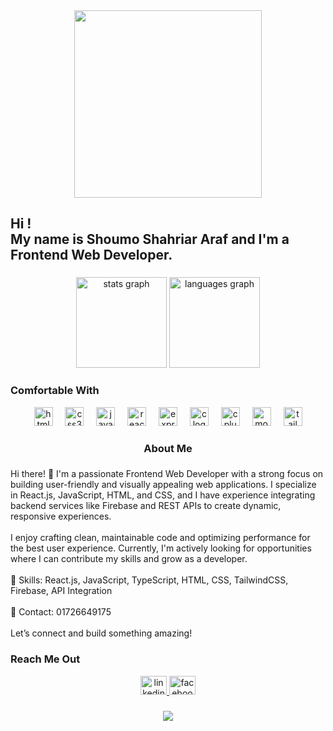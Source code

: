 <div align="center">
  <img height="300" src="https://i.ibb.co.com/CswYJtFw/1738694968267.png"  />
</div>

###

<h2 align="left">Hi !<br>  My name is Shoumo Shahriar Araf and I'm a Frontend Web Developer.</h2>

###

<div align="center">
  <img src="https://github-readme-stats.vercel.app/api?username=shahriaraf&hide_title=false&hide_rank=false&show_icons=true&include_all_commits=true&count_private=true&disable_animations=false&theme=gruvbox&locale=en&hide_border=false" height="145" alt="stats graph"  />
  <img src="https://github-readme-stats.vercel.app/api/top-langs?username=shahriaraf&locale=en&hide_title=false&layout=compact&card_width=320&langs_count=3&theme=dracula&hide_border=false" height="145" alt="languages graph"  />
</div>

###
<h3 align="left">Comfortable With</h3>
<div align="center">
  <img src="https://cdn.jsdelivr.net/gh/devicons/devicon/icons/html5/html5-plain.svg" height="30" alt="html5 logo"  />
  <img width="12" />
  <img src="https://cdn.jsdelivr.net/gh/devicons/devicon/icons/css3/css3-plain.svg" height="30" alt="css3 logo"  />
  <img width="12" />
  <img src="https://cdn.jsdelivr.net/gh/devicons/devicon/icons/javascript/javascript-original.svg" height="30" alt="javascript logo"  />
  <img width="12" />
  <img src="https://cdn.jsdelivr.net/gh/devicons/devicon/icons/react/react-original.svg" height="30" alt="react logo"  />
  <img width="12" />
  <img src="https://skillicons.dev/icons?i=express" height="30" alt="express logo"  />
  <img width="12" />
  <img src="https://cdn.jsdelivr.net/gh/devicons/devicon/icons/c/c-original.svg" height="30" alt="c logo"  />
  <img width="12" />
  <img src="https://cdn.jsdelivr.net/gh/devicons/devicon/icons/cplusplus/cplusplus-original.svg" height="30" alt="cplusplus logo"  />
  <img width="12" />
  <img src="https://cdn.jsdelivr.net/gh/devicons/devicon/icons/mongodb/mongodb-original.svg" height="30" alt="mongodb logo"  />
  <img width="12" />
  <img src="https://cdn.jsdelivr.net/gh/devicons/devicon/icons/tailwindcss/tailwindcss-original-wordmark.svg" height="30" alt="tailwindcss logo"  />
</div>

###

<h3 align="center">About Me</h3>

###

<p align="left">Hi there! 👋 I'm a passionate Frontend Web Developer with a strong focus on building user-friendly and visually appealing web applications. I specialize in React.js, JavaScript, HTML, and CSS, and I have experience integrating backend services like Firebase and REST APIs to create dynamic, responsive experiences.<br><br>I enjoy crafting clean, maintainable code and optimizing performance for the best user experience. Currently, I'm actively looking for opportunities where I can contribute my skills and grow as a developer.<br><br>🔹 Skills: React.js, JavaScript, TypeScript, HTML, CSS, TailwindCSS, Firebase, API Integration<br><br>🔹 Contact: 01726649175 <br><br>Let’s connect and build something amazing!</p>

###
<h3 align="left">Reach Me Out</h3>
<div align="center">
  <a href="https://www.linkedin.com/in/shoumo-shahriar-araf-022503331/?utm_source=share&utm_campaign=share_via&utm_content=profile&utm_medium=android_app" target="_blank">
    <img src="https://raw.githubusercontent.com/maurodesouza/profile-readme-generator/master/src/assets/icons/social/linkedin/default.svg" width="42" height="30" alt="linkedin logo"  />
  </a>
  <a href="https://www.facebook.com/shahriar.araf.3" target="_blank">
    <img src="https://raw.githubusercontent.com/maurodesouza/profile-readme-generator/master/src/assets/icons/social/facebook/default.svg" width="42" height="30" alt="facebook logo"  />
  </a>
</div>

###

<div align="center">
  <img src="https://profile-counter.glitch.me/shahriaraf/count.svg?"  />
</div>

###
